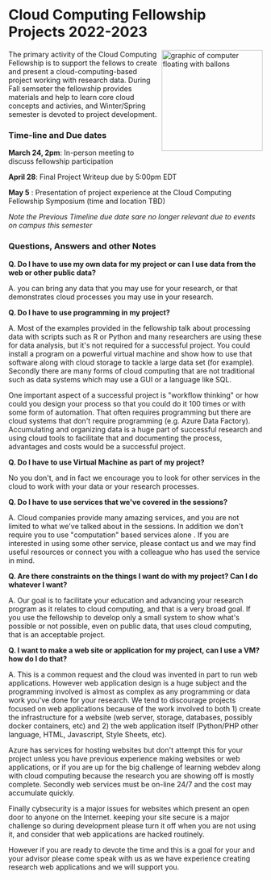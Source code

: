 # Cloud Computing Fellowship Projects 2022-2023

<img src="https://media.istockphoto.com/vectors/computer-floating-balloons-vector-id483818607?k=6&m=483818607&s=170667a&w=0&h=Y5SCqmFn4y2_mBgeR6qCjcrI62gi272isLVmgHoVFdk=" width="200px" align="right" alt="graphic of computer floating with ballons">


The primary activity of the Cloud Computing Fellowship is to support the fellows to create and present a cloud-computing-based project working with research data.  During Fall semseter the fellowship provides materials and help to learn core cloud concepts and activies, and Winter/Spring semester is devoted to project development.  


### Time-line and Due dates

**March 24, 2pm**: In-person meeting to discuss fellowship participation

**April 28**:  Final Project Writeup due by 5:00pm EDT

**May 5** : Presentation of project experience at the Cloud Computing Fellowship Symposium (time and location TBD)

 
*Note the Previous Timeline due date sare no longer relevant due to events on campus this semester* <!-- [Cloud Computing Fellowship Deliverables Timeline Spring 2023 pdf](img/cloud_computing_fellowship_deliverables_timeline_spring2023.pdf) <br>*this was sent via email in January, but also posted here in February* -->

<!-- 
- Project brief (email) : due **December 9th, 2022** \
please send us a 1-2 sentence project description of your current thinking for what you'll tackle for your project.   If you unsure at this time, then send us 1-2 sentence about why you are unsure, or the kinds of things you are considering, and schedule a time to meet with one of us.     
- Project Proposal Write-up: due **January 9th, 2022**  Refer to the project guide, above
- Project proposal presentations (1-2 slides): **January 13th, 2pm**, BPS Building. 
- In-person sessions for discussion and presentations on project progress: **January through March, 2023** (see schedule on main page)
- Final project write-up: **April, 2023, date TBD**: 
- Fellowship symposium and final presentation: **April 2023, date TBD**:  -->

### Questions, Answers and other Notes

**Q. Do I have to use my own data for my project or can I use data from the web or other public data?**

A. you can bring any data that you may use for your research, or that demonstrates cloud processes you may use in your research.   

**Q.  Do I have to use programming in my project?**

A.  Most of the examples provided in the fellowship talk about processing data with scripts such as R or Python and many researchers are using these for data analysis, but it's not required for a successful project.   You could install a program on a powerful virtual machine and show how to use that software along with cloud storage to tackle a large data set (for example).   Secondly there are many forms of cloud computing that are not traditional such as data systems which may use a GUI or a language like SQL. 

One important aspect of a successful project is "workflow thinking" or how could you design your process so that you could do it 100 times or with some form of automation.   That often requires programming but there are cloud systems that don't require programming (e.g. Azure Data Factory).    Accumulating and organizing data is a huge part of successful research and using cloud tools to facilitate that and documenting the process, advantages and costs would be a successful project.  

**Q. Do I have to use Virtual Machine as part of my project?**

No you don't, and in fact we encourage you to look for other services in the cloud to work with your data or your research processes. 

**Q. Do I have to use services that we've covered in the sessions?**

A. Cloud companies provide many amazing services, and you are not limited to what we've talked about in the sessions.  In addition we don't require you to use "computation" based services alone .   If you are interested in using some other service, please contact us and we may find useful resources or connect you with a colleague who has used the service in mind.  

**Q. Are there constraints on the things I want do with my project?  Can I do whatever I want?**

A.  Our goal is to facilitate your education and advancing your research program as it relates to cloud computing, and that is a very broad goal.  If you use the fellowship to develop only a small system to show what's possible or not possible, even on public data, that uses cloud computing, that is an acceptable project. 

**Q. I want to make a web site or application for my project, can I use a VM?  how do I do that?**

A.  This is a common request and the cloud was invented in part to run web applications.  However web application design is a huge subject and the programming involved is almost as complex as any programming or data work you've done for your research.  We tend to discourage projects focused on web applications because of the work involved to both 1) create the infrastructure for a website (web server, storage, databases, possibly docker containers, etc) and 2) the web application itself (Python/PHP other language, HTML, Javascript, Style Sheets, etc). 

Azure has services for hosting websites but don't attempt this for your project unless you have previous experience making websites or web applications, or if you are up for the big challenge of learning webdev along with cloud computing because the research you are showing off is mostly complete.    Secondly web services must be on-line 24/7 and the cost may accumulate quickly.   

Finally cybsecurity is a major issues for websites which present an open door to anyone on the Internet.   keeping your site secure is a major challenge so during development please turn it off when you are not using it, and consider that web applications are hacked routinely.  

However if you are ready to devote the time and this is a goal for your and your advisor please come speak with us as we have experience creating research web applications and we will support you.   


